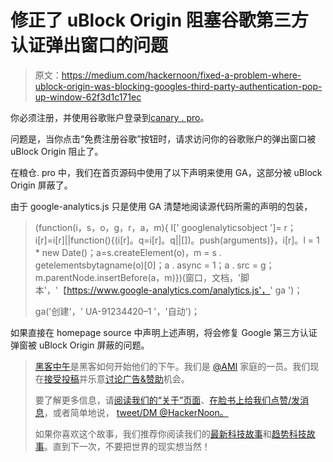 # 修正了 uBlock Origin 阻塞谷歌第三方认证弹出窗口的问题

> 原文：<https://medium.com/hackernoon/fixed-a-problem-where-ublock-origin-was-blocking-googles-third-party-authentication-pop-up-window-62f3d1c171ec>

你必须注册，并使用谷歌账户登录到[canary . pro](https://granary.pro)。

问题是，当你点击“免费注册谷歌”按钮时，请求访问你的谷歌账户的弹出窗口被 uBlock Origin 阻止了。

在粮仓. pro 中，我们在首页源码中使用了以下声明来使用 GA，这部分被 uBlock Origin 屏蔽了。

由于 google-analytics.js 只是使用 GA 清楚地阅读源代码所需的声明的包装，

> (function(i，s，o，g，r，a，m){ I[' googlenalyticsobject ']= r；i[r]=i[r]||function(){(i[r]。q=i[r]。q||[])。push(arguments)}，i[r]。l = 1 * new Date()；a=s.createElement(o)，m = s . getelementsbytagname(o)[0]；a . async = 1；a . src = g；m.parentNode.insertBefore(a，m)})(窗口，文档，'脚本'，'【https://www.google-analytics.com/analytics.js'，' ga ')；
> 
> ga('创建'，' UA-91234420–1 '，'自动')；

如果直接在 homepage source 中声明上述声明，将会修复 Google 第三方认证弹窗被 uBlock Origin 屏蔽的问题。

> [黑客中午](http://bit.ly/Hackernoon)是黑客如何开始他们的下午。我们是 [@AMI](http://bit.ly/atAMIatAMI) 家庭的一员。我们现在[接受投稿](http://bit.ly/hackernoonsubmission)并乐意[讨论广告&赞助](mailto:partners@amipublications.com)机会。
> 
> 要了解更多信息，请[阅读我们的“关于”页面](https://goo.gl/4ofytp)、[在脸书上给我们点赞/发消息](http://bit.ly/HackernoonFB)，或者简单地说， [tweet/DM @HackerNoon。](https://goo.gl/k7XYbx)
> 
> 如果你喜欢这个故事，我们推荐你阅读我们的[最新科技故事](http://bit.ly/hackernoonlatestt)和[趋势科技故事](https://hackernoon.com/trending)。直到下一次，不要把世界的现实想当然！